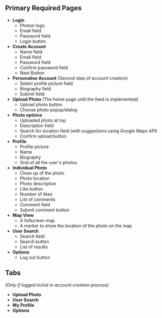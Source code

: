 ## Primary Required Pages

- **Login**
    - Photon logo
    - Email field
    - Password field
    - Login button
- **Create Account**
    - Name field
    - Email field
    - Password field
    - Confirm password field
    - Next Button
- **Personalise Account** (Second step of account creation)
    - Select profile picture field
    - Biography field
    - Submit field
- **Upload Photo** (The home page until the feed is implemented)
    - Upload photo button
    - Choose photo popup/dialog
- **Photo options**
    - Uploaded photo at top
    - Description field
    - Search for location field (with suggestions using Google Maps API)
    - Confirm upload button
- **Profile**
    - Profile picture
    - Name
    - Biography
    - Grid of all the user's photos.
- **Individual Photo**
    - Close up of the photo
    - Photo location
    - Photo description
    - Like button
    - Number of likes
    - List of comments
    - Comment field
    - Submit comment button
- **Map View**
    - A fullscreen map
    - A marker to show the location of the photo on the map
- **User Search**
    - Search field
    - Search button
    - List of results
- **Options**
    - Log out button

## Tabs
*(Only if logged in/not in account creation process)*

- **Upload Photo**
- **User Search**
- **My Profile**
- **Options**